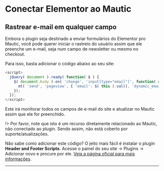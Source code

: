 # Conectar Elementor ao Mautic

## Rastrear e-mail em qualquer campo

Embora o plugin seja destinado a enviar formulários do Elementor pro Mautic, você pode querer iniciar o rastreio do usuário assim que ele preenche um e-mail, seja num campo de newsletter ou mesmo no checkout.

Para isso, basta adicionar o código abaixo ao seu site:

```javascript
<script>
  jQuery( document ).ready( function( $ ) {
    $( document.body ).on( 'change', 'input[type="email"]', function( event ) {
      mt( 'send', 'pageview', { 'email': $( this ).val(), 'dynamic_email': 1 } );
    });
  });
</script>
```

Este irá monitorar todos os campos de e-mail do site e atualizar no Mautic assim que ele for preenchido.

!> Por favor, note que isto é um recurso diretamente relacionado ao Mautic, não conectado ao plugin. Sendo assim, não está coberto por suporte/atualizações.

Não sabe como adicionar este código? O jeito mais fácil é instalar o plugin **Header and Footer Scripts**. Acesse o painel do seu site -> Plugins -> Adicionar novo e procure por ele. [Veja a página oficial para mais informações](https://br.wordpress.org/plugins/header-and-footer-scripts/).


----------

